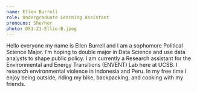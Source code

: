 ```yaml
---
name: Ellen Burrell
role: Undergraduate Learning Assistant
pronouns: She/her 
photo: DS1-21-Ellie-B.jpeg
---
```


Hello everyone my name is Ellen Burrell and I am a sophomore Political Science Major. I’m hoping to double major in Data Science and use data analysts to shape public policy. I am currently a Research assistant for the Environmental and Energy Transitions (ENVENT) Lab here at UCSB. I research environmental violence in Indonesia and Peru. In my free time I enjoy being outside, riding my bike, backpacking, and cooking with my friends. 
